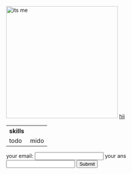 <!DOCTYPE html>
<html lang="en">
<head>
    <meta charset="UTF-8">
    <title></title>
</head>
<body>
 <a href="ist.html"><img src="C:\Users\sidhb\OneDrive\Pictures\unknown.png" alt="its me" height="300" weight="300"></a>
 <a href="https://www.udemy.com/course/the-complete-web-development-bootcamp/learn/lecture/12287450#overview"> hii</a>
 <table>
   <tr>
    <th>skills</th>  <!-- for commenttttt -->
   </tr> 
   <tr>                                  
    <td>todo</td>
    <td>mido</td>
   </tr>
 </table>
  <form action="mailto:pankhu.amber22@gmail.com" method="post" enctype="text/plain">
  <label>your email:</label>
  <input type="email" name="email">
  <label>your ans</label>
  <input type="text" name="ans">
  <input type="submit">
</form>
</body>
</html>
